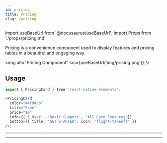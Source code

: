 ```yaml
---
id: pricing
title: Pricing
slug: /pricing
---
```


import useBaseUrl from '@docusaurus/useBaseUrl';
import Props from './props/pricing.md'

Pricing is a convenience component used to display features and pricing tables
in a beautiful and engaging way.

<img alt="Pricing Component" src={useBaseUrl('img/pricing.png')} />

## Usage

```js
import { PricingCard } from 'react-native-elements';

<PricingCard
  color="#4f9deb"
  title="Free"
  price="$0"
  info={['1 User', 'Basic Support', 'All Core Features']}
  button={{ title: 'GET STARTED', icon: 'flight-takeoff' }}
/>;
```

---

<Props />

---
